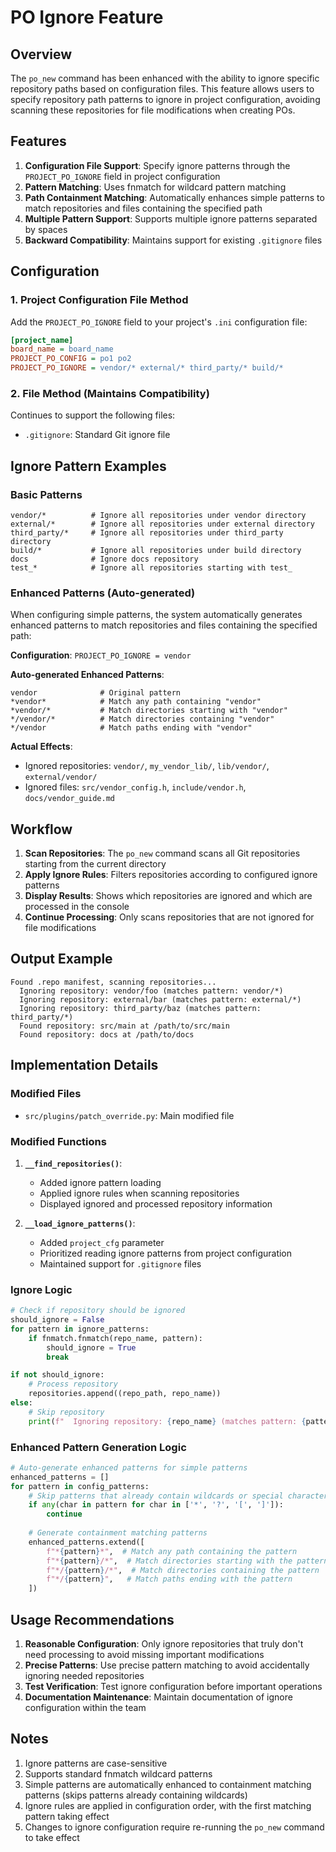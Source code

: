 # PO Ignore Feature

## Overview

The `po_new` command has been enhanced with the ability to ignore specific repository paths based on configuration files. This feature allows users to specify repository path patterns to ignore in project configuration, avoiding scanning these repositories for file modifications when creating POs.

## Features

1. **Configuration File Support**: Specify ignore patterns through the `PROJECT_PO_IGNORE` field in project configuration
2. **Pattern Matching**: Uses fnmatch for wildcard pattern matching
3. **Path Containment Matching**: Automatically enhances simple patterns to match repositories and files containing the specified path
4. **Multiple Pattern Support**: Supports multiple ignore patterns separated by spaces
5. **Backward Compatibility**: Maintains support for existing `.gitignore` files

## Configuration

### 1. Project Configuration File Method

Add the `PROJECT_PO_IGNORE` field to your project's `.ini` configuration file:

```ini
[project_name]
board_name = board_name
PROJECT_PO_CONFIG = po1 po2
PROJECT_PO_IGNORE = vendor/* external/* third_party/* build/*
```

### 2. File Method (Maintains Compatibility)

Continues to support the following files:
- `.gitignore`: Standard Git ignore file

## Ignore Pattern Examples

### Basic Patterns
```
vendor/*          # Ignore all repositories under vendor directory
external/*        # Ignore all repositories under external directory  
third_party/*     # Ignore all repositories under third_party directory
build/*           # Ignore all repositories under build directory
docs              # Ignore docs repository
test_*            # Ignore all repositories starting with test_
```

### Enhanced Patterns (Auto-generated)
When configuring simple patterns, the system automatically generates enhanced patterns to match repositories and files containing the specified path:

**Configuration**: `PROJECT_PO_IGNORE = vendor`

**Auto-generated Enhanced Patterns**:
```
vendor              # Original pattern
*vendor*            # Match any path containing "vendor"
*vendor/*           # Match directories starting with "vendor"
*/vendor/*          # Match directories containing "vendor"
*/vendor            # Match paths ending with "vendor"
```

**Actual Effects**:
- Ignored repositories: `vendor/`, `my_vendor_lib/`, `lib/vendor/`, `external/vendor/`
- Ignored files: `src/vendor_config.h`, `include/vendor.h`, `docs/vendor_guide.md`

## Workflow

1. **Scan Repositories**: The `po_new` command scans all Git repositories starting from the current directory
2. **Apply Ignore Rules**: Filters repositories according to configured ignore patterns
3. **Display Results**: Shows which repositories are ignored and which are processed in the console
4. **Continue Processing**: Only scans repositories that are not ignored for file modifications

## Output Example

```
Found .repo manifest, scanning repositories...
  Ignoring repository: vendor/foo (matches pattern: vendor/*)
  Ignoring repository: external/bar (matches pattern: external/*)
  Ignoring repository: third_party/baz (matches pattern: third_party/*)
  Found repository: src/main at /path/to/src/main
  Found repository: docs at /path/to/docs
```

## Implementation Details

### Modified Files

- `src/plugins/patch_override.py`: Main modified file

### Modified Functions

1. **`__find_repositories()`**: 
   - Added ignore pattern loading
   - Applied ignore rules when scanning repositories
   - Displayed ignored and processed repository information

2. **`__load_ignore_patterns()`**: 
   - Added `project_cfg` parameter
   - Prioritized reading ignore patterns from project configuration
   - Maintained support for `.gitignore` files

### Ignore Logic

```python
# Check if repository should be ignored
should_ignore = False
for pattern in ignore_patterns:
    if fnmatch.fnmatch(repo_name, pattern):
        should_ignore = True
        break

if not should_ignore:
    # Process repository
    repositories.append((repo_path, repo_name))
else:
    # Skip repository
    print(f"  Ignoring repository: {repo_name} (matches pattern: {pattern})")
```

### Enhanced Pattern Generation Logic

```python
# Auto-generate enhanced patterns for simple patterns
enhanced_patterns = []
for pattern in config_patterns:
    # Skip patterns that already contain wildcards or special characters
    if any(char in pattern for char in ['*', '?', '[', ']']):
        continue
    
    # Generate containment matching patterns
    enhanced_patterns.extend([
        f"*{pattern}*",  # Match any path containing the pattern
        f"*{pattern}/*",  # Match directories starting with the pattern
        f"*/{pattern}/*",  # Match directories containing the pattern
        f"*/{pattern}",   # Match paths ending with the pattern
    ])
```

## Usage Recommendations

1. **Reasonable Configuration**: Only ignore repositories that truly don't need processing to avoid missing important modifications
2. **Precise Patterns**: Use precise pattern matching to avoid accidentally ignoring needed repositories
3. **Test Verification**: Test ignore configuration before important operations
4. **Documentation Maintenance**: Maintain documentation of ignore configuration within the team

## Notes

1. Ignore patterns are case-sensitive
2. Supports standard fnmatch wildcard patterns
3. Simple patterns are automatically enhanced to containment matching patterns (skips patterns already containing wildcards)
4. Ignore rules are applied in configuration order, with the first matching pattern taking effect
5. Changes to ignore configuration require re-running the `po_new` command to take effect 